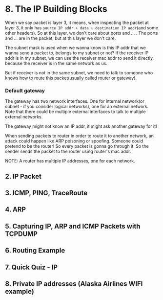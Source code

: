 # 8. The IP Building Blocks
When we say packet is layer 3, it means, when inspecting the packet at layer 3, it only has
`source IP addr + data + destination IP addr`(and some other headers). So at this layer, we don't care about ports and ... .
The ports and ... are in the packet, but at this layer we don't care.

The subnet mask is used when we wanna know is this IP addr that we wanna send a packet to, belongs to my subnet or not?
If the receiver IP addr is in my subnet, we can use the receiver mac addr to send it directly, because the receiver
is in the same network as us.

But if receiver is not in the same subnet, we need to talk to someone who knows how to route this packet(usually called router or gateway).

### Default gateway
The gateway has two network interfaces. One for internal network(or subnet - if you consider logical networks),
one for an external network. Note that there could be multiple external interfaces to talk to multiple external networks.

The gateway might not know an IP addr, it might ask another gateway for it!

When sending packets to router in order to route it to another network, an attack could happen like ARP poisoning or spoofing.
Someone could pretend to be the router! So every packet is gonna go through it.
So the sender sends the packet to the router using router's mac addr.

NOTE: A router has multiple IP addresses, one for each network.

## 2. IP Packet

## 3. ICMP, PING, TraceRoute

## 4. ARP

## 5. Capturing IP, ARP and ICMP Packets with TCPDUMP

## 6. Routing Example

## 7. Quick Quiz - IP


## 8. Private IP addresses (Alaska Airlines WIFI example)
